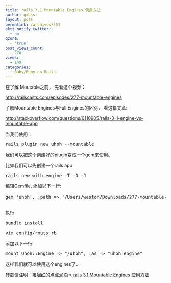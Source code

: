 ```yaml
---
title: rails 3.1 Mountable Engines 使用方法
author: gxbsst
layout: post
permalink: /archives/551
aktt_notify_twitter:
  - no
qzone:
  - 'true'
post_views_count:
  - 270
views:
  - 149
categories:
  - Ruby/Ruby on Rails
---
```

在了解 Moutable之前， 先看这个视频：

http://railscasts.com/episodes/277-mountable-engines

了解Mountable Engines与Full Engines的区别， 看这篇文章:

http://stackoverflow.com/questions/6118905/rails-3-1-engine-vs-mountable-app

当我们使用：

<pre lang="ruby">rails plugin new uhoh --mountable
</pre>

我们可以把这个创建好的plugin变成一个gem来使用。

比如我们可以先创建一个rails app

<pre lang="ruby">rails new with_engine -T -O -J
</pre>

编辑Gemfile, 添加以下一行:

<pre lang="ruby">gem 'uhoh', :path => '/Users/weston/Downloads/277-mountable-engines/uhoh-after/' #刚才创建的mountable 路径

</pre>

执行

<pre lang="ruby">bundle install 

vim config/routs.rb
</pre>

添加以下一行:

<pre lang="ruby">mount Uhoh::Engine => "/uhoh", :as => "uhoh_engine"
</pre>

这样我们就可以使用这个engines了&#8230;

转载请注明：[韦旭红的点点滴滴][1] &raquo; [rails 3.1 Mountable Engines 使用方法][2]

 [1]: http://www.weixuhong.com
 [2]: http://www.weixuhong.com/archives/551